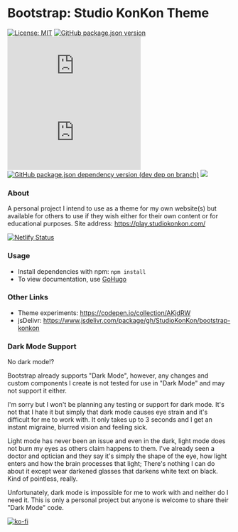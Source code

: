 # Bootstrap: Studio KonKon Theme

[![License: MIT](https://img.shields.io/github/license/StudioKonKon/bootstrap-konkon?style=flat-square)](https://opensource.org/licenses/MIT)
[![GitHub package.json version](https://img.shields.io/github/package-json/v/StudioKonKon/bootstrap-konkon?style=flat-square)](https://github.com/StudioKonKon/bootstrap-konkon)
[![GitHub file size in bytes](https://img.shields.io/github/size/StudioKonKon/bootstrap-konkon/dist/css/studio-konkon.css?label=CSS&style=flat-square)](https://github.com/StudioKonKon/bootstrap-konkon)
[![GitHub file size in bytes](https://img.shields.io/github/size/StudioKonKon/bootstrap-konkon/dist/css/studio-konkon.min.css?label=CSS%20min%20size&style=flat-square)](https://github.com/StudioKonKon/bootstrap-konkon)
[![GitHub package.json dependency version (dev dep on branch)](https://img.shields.io/github/package-json/dependency-version/StudioKonKon/bootstrap-konkon/dev/bootstrap?label=Bootstrap&logo=bootstrap&logoColor=%23fff&style=flat-square)](https://github.com/twbs/bootstrap)
[![](https://data.jsdelivr.com/v1/package/gh/StudioKonKon/bootstrap-konkon/badge)](https://www.jsdelivr.com/package/gh/StudioKonKon/bootstrap-konkon)

### About

A personal project I intend to use as a theme for my own website(s) but available for others to use if they wish either for their own content or for educational purposes. Site address: https://play.studiokonkon.com/

[![Netlify Status](https://api.netlify.com/api/v1/badges/a1dd7898-1c03-4aeb-aa6f-7524bc687ca4/deploy-status)](https://play.studiokonkon.com/)

### Usage
- Install dependencies with npm: `npm install`
- To view documentation, use [GoHugo](https://gohugo.io/)

### Other Links
- Theme experiments: https://codepen.io/collection/AKjdRW
- jsDelivr: https://www.jsdelivr.com/package/gh/StudioKonKon/bootstrap-konkon

### Dark Mode Support

No dark mode!?

Bootstrap already supports "Dark Mode", however, any changes and custom components I create is not tested for use in "Dark Mode" and may not support it either.

I'm sorry but I won't be planning any testing or support for dark mode. It's not that I hate it but simply that dark mode causes eye strain and it's difficult for me to work with. It only takes up to 3 seconds and I get an instant migraine, blurred vision and feeling sick.

Light mode has never been an issue and even in the dark, light mode does not burn my eyes as others claim happens to them. I've already seen a doctor and optician and they say it's simply the shape of the eye, how light enters and how the brain processes that light; There's nothing I can do about it except wear darkened glasses that darkens white text on black. Kind of pointless, really.

Unfortunately, dark mode is impossible for me to work with and neither do I need it. This is only a personal project but anyone is welcome to share their "Dark Mode" code.

[![ko-fi](https://ko-fi.com/img/githubbutton_sm.svg)](https://ko-fi.com/K3K1FA259)
